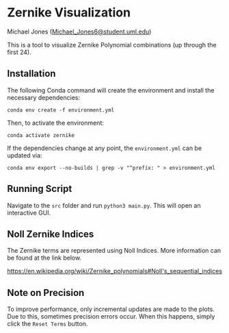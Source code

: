 # Zernike Visualization

Michael Jones (Michael_Jones6@student.uml.edu)

This is a tool to visualize Zernike Polynomial combinations (up through the first 24).

## Installation

The following Conda command will create the environment and install the necessary dependencies:

    conda env create -f environment.yml

Then, to activate the environment:

    conda activate zernike

If the dependencies change at any point, the `environment.yml` can be updated via:

    conda env export --no-builds | grep -v "^prefix: " > environment.yml

## Running Script

Navigate to the `src` folder and run `python3 main.py`.
This will open an interactive GUI.

## Noll Zernike Indices

The Zernike terms are represented using Noll Indices.
More information can be found at the link below.

https://en.wikipedia.org/wiki/Zernike_polynomials#Noll's_sequential_indices

## Note on Precision

To improve performance, only incremental updates are made to the plots.
Due to this, sometimes precision errors occur.
When this happens, simply click the `Reset Terms` button.
